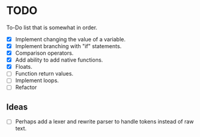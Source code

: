 # TODO

To-Do list that is somewhat in order.

- [x] Implement changing the value of a variable.
- [x] Implement branching with "if" statements.
- [x] Comparison operators.
- [x] Add ability to add native functions.
- [x] Floats.
- [ ] Function return values.
- [ ] Implement loops.
- [ ] Refactor

## Ideas

- [ ] Perhaps add a lexer and rewrite parser to handle tokens instead of raw text.
